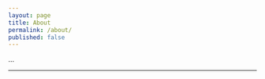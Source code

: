 ```yaml
---
layout: page
title: About
permalink: /about/
published: false
---
```

...

---------------------------
